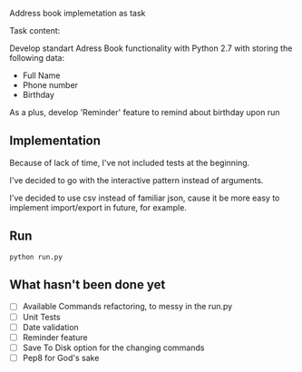 Address book implemetation as task

Task content:

Develop standart Adress Book functionality with Python 2.7 with storing the following data:
- Full Name
- Phone number
- Birthday

As a plus, develop 'Reminder' feature to remind about birthday upon run

## Implementation

Because of lack of time, I've not included tests at the beginning.

I've decided to go with the interactive pattern instead of arguments.

I've decided to use csv instead of familiar json, cause it be more easy to implement import/export in future, for example.

## Run

```
python run.py
```

## What hasn't been done yet

- [ ] Available Commands refactoring, to messy in the run.py
- [ ] Unit Tests
- [ ] Date validation
- [ ] Reminder feature
- [ ] Save To Disk option for the changing commands
- [ ] Pep8 for God's sake